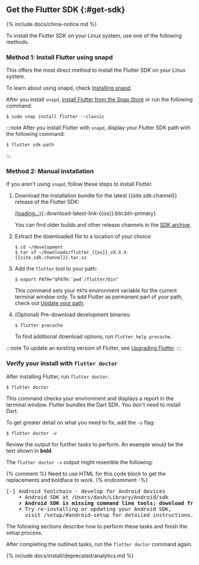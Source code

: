 ## Get the Flutter SDK {:#get-sdk}

{% include docs/china-notice.md %}

To install the Flutter SDK on your Linux system,
use one of the following methods.

### Method 1: Install Flutter using snapd

This offers the most direct method to install
the Flutter SDK on your Linux system.

To learn about using snapd, check [Installing snapd][].

After you install `snapd`, [install Flutter from the Snap Store][] or
run the following command:

```console
$ sudo snap install flutter --classic
```

:::note
After you install Flutter with `snapd`,
display your Flutter SDK path with the following command:

```console
$ flutter sdk-path
```
:::

### Method 2: Manual installation

If you aren't using `snapd`, follow these steps to install Flutter.

1. Download the installation bundle for the latest
   {{site.sdk.channel}} release of the Flutter SDK:

   [(loading...)](#){:.download-latest-link-{{os}}.btn.btn-primary}

   You can find older builds and other release channels in the [SDK archive][].

1. Extract the downloaded file to a location of your choice:

    ```console
    $ cd ~/development
    $ tar xf ~/Downloads/flutter_{{os}}_vX.X.X-{{site.sdk.channel}}.tar.xz
    ```

1. Add the `flutter` tool to your path:

    ```console
    $ export PATH="$PATH:`pwd`/flutter/bin"
    ```

    This command sets your `PATH` environment variable for the current
    terminal window only.
    To add Flutter as permanent part of your path,
    check out [Update your path][].

1. (Optional) Pre-download development binaries:

    ```console
    $ flutter precache
    ```

    To find additional download options, run `flutter help precache`.

:::note
To update an existing version of Flutter, see [Upgrading Flutter][].
:::

### Verify your install with `flutter doctor`

After installing Flutter, run `flutter doctor`.

```console
$ flutter doctor
```

This command checks your environment and displays a report in the
terminal window.
Flutter bundles the Dart SDK. You don't need to install Dart.

To get greater detail on what you need to fix, add the `-v` flag:

```console
$ flutter doctor -v
```

Review the output for further tasks to perform.
An example would be the text shown in **bold**.

The `flutter doctor -v` output might resemble the following:

{% comment %}
Need to use HTML for this code block to get the replacements
and boldface to work.
{% endcomment
   -%}

<pre>
[-] Android toolchain - develop for Android devices
    • Android SDK at /Users/dash/Library/Android/sdk
    <strong>✗ Android SDK is missing command line tools; download from https://goo.gl/XxQghQ</strong>
    • Try re-installing or updating your Android SDK,
      visit /setup/#android-setup for detailed instructions.
</pre>

The following sections describe how to perform these tasks
and finish the setup process.

After completing the outlined tasks,
run the `flutter doctor` command again.

{% include docs/install/deprecated/analytics.md %}

[Flutter repo]: {{site.repo.flutter}}
[install Flutter from the Snap Store]: https://snapcraft.io/flutter
[Installing snapd]: https://snapcraft.io/docs/installing-snapd
[SDK archive]: /release/archive
[Update your path]: #update-your-path
[Upgrading Flutter]: /release/upgrade
